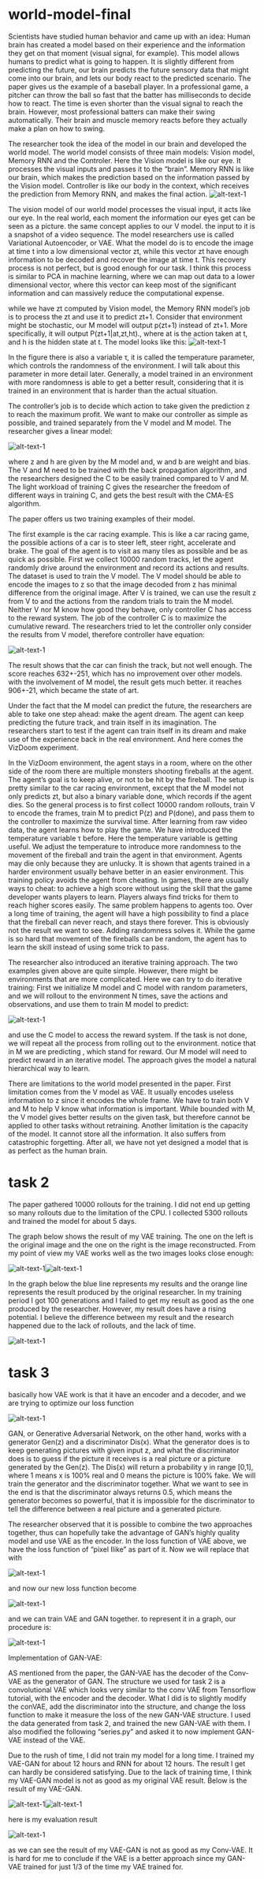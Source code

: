 # world-model-final

Scientists have studied human behavior and came up with an idea: Human brain has created a model based on their experience and the information they get on that moment (visual signal, for example). This model allows humans to predict what is going to happen. It is slightly different from predicting the future, our brain predicts the future sensory data that might come into our brain, and lets our body react to the predicted scenario. The paper gives us the example of a baseball player. In a professional game, a pitcher can throw the ball so fast that the batter has milliseconds to decide how to react. The time is even shorter than the visual signal to reach the brain. However, most professional batters can make their swing automatically. Their brain and muscle memory reacts before they actually make a plan on how to swing.

The researcher took the idea of the model in our brain and developed the world model. The world model consists of three main models: Vision model, Memory RNN and the Controler. Here the Vision model is like our eye. It processes the visual inputs and passes it to the “brain”. Memory RNN is like our brain, which makes the prediction based on the information passed by the Vision model. Controller is like our body in the context, which  receives the prediction from Memory RNN, and makes the final action. 
![alt-text-1](img/0.png "Real Frame")

The vision model of our world model processes the visual input, it acts like our eye. In the real world, each moment the information our eyes get can be seen as a picture. the same concept applies to our V model. the input to it is a snapshot of a video sequence. The model researchers use is called Variational Autoencoder, or VAE. What the model do is to encode the image at time t into a low dimensional vector zt, while this vector zt have enough information to be decoded and recover the image at time t. This recovery process is not perfect, but is good enough for our task. I think this process is similar to PCA in machine learning, where we can map out data to a lower dimensional vector, where this vector can keep most of the significant information and can massively reduce the computational expense.

while we have zt computed by Vision model, the Memory RNN model’s job is to process the zt and use it to predict zt+1. Consider that environment might be stochastic, our M model will output p(zt+1) instead of zt+1. More specifically, it will output P(zt+1|at,zt,ht)., where at is the action taken at t, and h is the hidden state at t. The model looks like this:
	![alt-text-1](img/1.png "Real Frame")
	
In the figure there is also a variable τ, it is called the temperature parameter, which controls the randomness of the environment. I will talk about this parameter in more detail later. Generally, a model trained in an environment with more randomness is able to get a better result, considering that it is trained in an environment that is harder than the actual situation.

The controller’s job is to decide which action to take given the prediction z to reach the maximum profit. We want to make our controller as simple as possible, and trained separately from the V model and M model. The researcher gives a linear model:

![alt-text-1](img/2.png "Real Frame")

where z and h are given by the M model and, w and b are weight and bias. The V and M need to be trained with the back propagation algorithm, and the researchers designed the C to be easily trained compared to V and M. The light workload of training C gives the researcher the freedom of different ways in training C, and gets the best result with the CMA-ES algorithm.

The paper offers us two training examples of their model.
	
The first example is the car racing example. This is like a car racing game, the possible actions of a car is to steer left, steer right, accelerate and brake. The goal of the agent is to visit as many tiles as possible and be as quick as possible. First we collect 10000 random tracks, let the agent randomly drive around the environment and record its actions and results. The dataset is used to train the V model. The V model should be able to encode the images to z so that the image decoded from z has minimal difference from the original image. After V is trained, we can use the result z from V to and the actions from the random trials to train the M model. Neither V nor M know how good they behave, only controller C has access to the reward system. The job of the controller C is to maximize the cumulative reward. The researchers tried to let the controller only consider the results from V model, therefore controller have equation:
	
![alt-text-1](img/3.png "Real Frame")

The result shows that the car can finish the track, but not well enough. The score reaches 632+-251, which has no improvement over other models. with the involvement of M model, the result gets much better. it reaches 906+-21, which became the state of art.

Under the fact that the M model can predict the future, the researchers are able to take one step ahead: make the agent dream. The agent can keep predicting the future track, and train itself in its imagination. The researchers start to test if the agent can train itself in its dream and make use of the experience back in the real environment. And here comes the VizDoom experiment.
	
In the VizDoom environment, the agent stays in a room, where on the other side of the room there are multiple monsters shooting fireballs at the agent. The agent’s goal is to keep alive, or not to be hit by the fireball. The setup is pretty similar to the car racing environment, except that the M model not only predicts zt, but also a binary variable done, which records if the agent dies. So the general process is to first collect 10000 random rollouts, train V to encode the frames, train M to predict P(z) and P(done), and pass them to the controller to maximize the survival time. After learning from raw video data, the agent learns how to play the game. We have introduced the temperature variable τ before. Here the temperature variable is getting useful. We adjust the temperature to introduce more randomness to the movement of the fireball and train the agent in that environment. Agents may die only because they are unlucky. It is shown that agents trained in a harder environment usually behave better in an easier environment. This training policy avoids the agent from cheating. In games, there are usually ways to cheat: to achieve a high score without using the skill that the game developer wants players to learn. Players always find tricks for them to reach higher scores easily. The same problem happens to agents too. Over a long time of training, the agent will have a high possibility to find a place that the fireball can never reach, and stays there forever. This is obviously not the result we want to see. Adding randomness solves it. While the game is so hard that movement of the fireballs can be random, the agent has to learn the skill instead of using some trick to pass.
	
The researcher also introduced an iterative training approach. The two examples given above are quite simple. However, there might be environments that are more complicated. Here we can try to do iterative training: First we initialize M model and C model with random parameters, and we will rollout to the environment N times, save the actions and observations, and use them to train M model to predict:

![alt-text-1](img/4.png "Real Frame")

and use the C model to access the reward system. If the task is not done, we will repeat all the process from rolling out to the environment. notice that in M we are predicting , which stand for reward. Our M model will need to predict reward in an iterative model. The approach gives the model a natural hierarchical way to learn.

There are limitations to the world model presented in the paper. First limitation comes from the V model as VAE. It usually encodes useless information to z since it encodes the whole frame. We have to train both V and M to help V know what information is important. While bounded with M, the V model gives better results on the given task, but therefore cannot be applied to other tasks without retraining. Another limitation is the capacity of the model. It cannot store all the information. It also suffers from catastrophic forgetting. After all, we have not yet designed a model that is as perfect as the human brain.









# task 2

The paper gathered 10000 rollouts for the training. I did not end up getting so many rollouts due to the limitation of the CPU. I collected 5300 rollouts and trained the model for about 5 days.

The graph below shows the result of my VAE training. The one on the left is the original image and the one on the right is the image reconstructed. From my point of view my VAE works well as the two images looks close enough:

![alt-text-1](img/5.png "Real Frame")![alt-text-1](img/6.png "Real Frame")

 In the graph below the blue line represents my results and the orange line represents the result produced by the original researcher. In my training period I got 100 generations and I failed to get my result as good as the one produced by the researcher. However, my result does have a rising potential. I believe the difference between my result and the research happened due to the lack of rollouts, and the lack of time.
 
![alt-text-1](img/7.PNG "Real Frame")

# task 3
basically how VAE work is that it have an encoder and a decoder, and we are trying to optimize our loss function

![alt-text-1](img/8.png "Real Frame")

GAN, or Generative Adversarial Network, on the other hand, works with a generator Gen(z) and a discriminator Dis(x). What the generator does is to keep generating pictures with given input z, and what the discriminator does is to guess if the picture it receives is a real picture or a picture generated by the Gen(z). The Dis(x) will return a probability y in range [0,1], where 1 means x is 100% real and 0 means the picture is 100% fake. We will train the generator and the discriminator together. What we want to see in the end is that the discriminator always returns 0.5, which means the generator becomes so powerful, that it is impossible for the discriminator to tell the difference between a real picture and a generated picture.

The researcher observed that it is possible to combine the two approaches together, thus can hopefully take the advantage of GAN’s highly quality model and use VAE as the encoder. In the loss function of VAE above, we have the loss function of “pixel Ilike” as part of it. Now we will replace that with 

![alt-text-1](img/9.png "Real Frame")

and now our new loss function become

![alt-text-1](img/10.png "Real Frame")

and we can train VAE and GAN together. to represent it in a graph, our procedure is:

![alt-text-1](img/11.png "Real Frame")

Implementation of GAN-VAE:

AS mentioned from the paper, the GAN-VAE has the decoder of the Conv-VAE as the generator of GAN. The structure we used for task 2 is a convolutional VAE which looks very similar to the conv VAE from Tensorflow tutorial, with the encoder and the decoder. What I did is to slightly modify the conVAE, add the discriminator into the structure, and change the loss function to make it measure the loss of the new GAN-VAE structure. I used the data generated from task 2, and trained the new GAN-VAE with them. I also modified the following “series.py” and asked it to now implement GAN-VAE instead of the VAE.

Due to the rush of time, I did not train my model for a long time. I trained my VAE-GAN for about 12 hours and RNN for about 12 hours. The result I get can hardly be considered satisfying. Due to the lack of training time, I think my VAE-GAN model is not as good as my original VAE result. Below is the result of my VAE-GAN.

![alt-text-1](img/12.png "Real Frame")![alt-text-1](img/13.png "Real Frame")

here is my evaluation result

![alt-text-1](img/14.png "Real Frame")

as we can see the result of my VAE-GAN is not as good as my Conv-VAE. It is hard for me to conclude if the VAE is a better approach since my GAN-VAE trained for just 1/3 of the time my VAE trained for.


